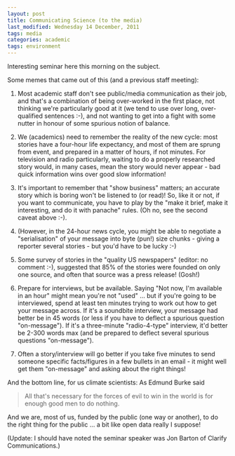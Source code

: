 ```yaml
---
layout: post
title: Communicating Science (to the media)
last_modified: Wednesday 14 December, 2011
tags: media
categories: academic
tags: environment
---
```

Interesting seminar here this morning on the subject.

Some memes that came out of this (and a previous staff meeting):
1. Most academic staff don't see public/media communication as their job, and that's a combination of being over-worked in the first place, not thinking we're particularly good at it (we tend to use over long, over-qualified sentences :-), and not wanting to get into a fight with some nutter in honour of some spurious notion of balance.
1. We (academics) need to remember the reality of the new cycle: most stories have a four-hour life expectancy, and most of them are sprung from event, and prepared in a matter of hours, if not minutes. For television and radio particularly, waiting to do a properly researched story would, in many cases, mean the story would never appear - bad quick information wins over good slow information!
1. It's important to remember that "show business" matters; an accurate story which is boring won't be listened to (or read)! So, like it or not, if you want to communicate, you have to play by the "make it brief, make it interesting, and do it with panache" rules. (Oh no, see the second caveat above :-).
1. (However, in the 24-hour news cycle, you might be able to negotiate a "serialisation" of your message into byte (pun!) size chunks - giving a reporter several stories - but you'd have to be lucky :-)
1. Some survey of stories in the "quality US newspapers" (editor: no comment :-), suggested that 85% of the stories were founded on only one source, and often that source was a press release! (Gosh!)
1. Prepare for interviews, but be available. Saying "Not now, I'm available in an hour" might mean you're not "used" ... but if you're going to be interviewed, spend at least ten minutes trying to work out how to get your message across. If it's a soundbite interview, your message had better be in 45 words (or less if you have to deflect a spurious question "on-message"). If it's a three-minute "radio-4-type" interview, it'd better be 2-300 words max (and be prepared to deflect several spurious questions "on-message").
1. Often a story/interview will go better if you take five minutes to send someone specific facts/figures in a few bullets in an email - it might well get them "on-message" and asking about the right things!

And the bottom line, for us climate scientists: As Edmund Burke said<blockquote>All that's necessary for the forces of evil to win in the world is for enough good men to do nothing.
</blockquote>

And we are, most of us, funded by the public (one way or another), to do the right thing for the public ... a bit like open data really I suppose!

(Update: I should have noted the seminar speaker was Jon Barton of Clarify Communications.)
